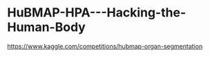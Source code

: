 # HuBMAP-HPA---Hacking-the-Human-Body
https://www.kaggle.com/competitions/hubmap-organ-segmentation
